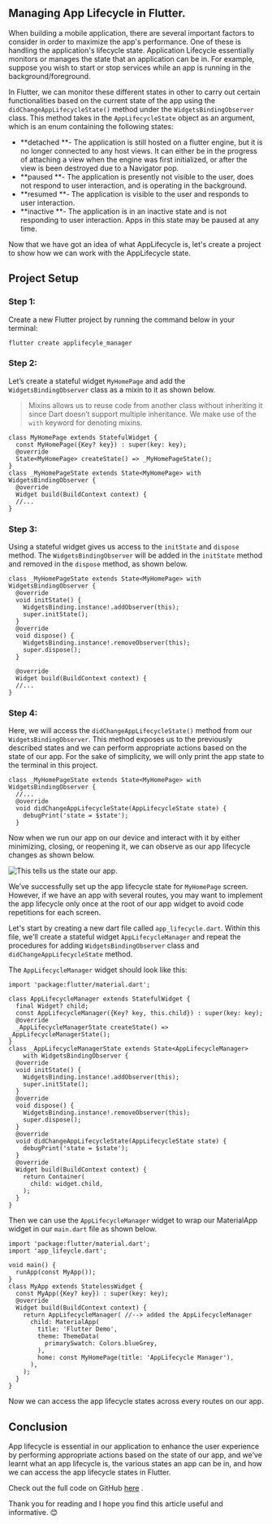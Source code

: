 ## Managing App Lifecycle in Flutter.


When building a mobile application, there are several important factors to consider in order to maximize the app's performance. One of these is handling the application's lifecycle state. Application Lifecycle essentially monitors or manages the state that an application can be in. For example, suppose you wish to start or stop services while an app is running in the background/foreground.

In Flutter, we can monitor these different states in other to carry out certain functionalities based on the current state of the app using the `didChangeAppLifecycleState()` method under the `WidgetsBindingObserver` class. This method takes in the `AppLifecycleState` object as an argument, which is an enum containing the following states:


- **detached **- The application is still hosted on a flutter engine, but it is no longer connected to any host views. It can either be in the progress of attaching a view when the engine was first initialized, or after the view is been destroyed due to a Navigator pop.
- **paused **- The application is presently not visible to the user, does not respond to user interaction, and is operating in the background.
- **resumed **- The application is visible to the user and responds to user interaction.
- **inactive **- The application is in an inactive state and is not responding to user interaction. Apps in this state may be paused at any time. 

Now that we have got an idea of what AppLifecycle is, let's create a project to show how we can work with the AppLifecycle state. 

## Project Setup
### Step 1:

Create a new Flutter project by running the command below in your terminal:


    flutter create applifecyle_manager


### Step 2:

Let’s create a  stateful widget `MyHomePage` and add the `WidgetsBindingObserver` class as a mixin to it as shown below. 


>  Mixins allows us to reuse code from another class without inheriting it since Dart doesn’t support multiple inheritance. We make use of the `with` keyword for denoting mixins.


    class MyHomePage extends StatefulWidget {
      const MyHomePage({Key? key}) : super(key: key);
      @override
      State<MyHomePage> createState() => _MyHomePageState();
    }
    class _MyHomePageState extends State<MyHomePage> with WidgetsBindingObserver {
      @override
      Widget build(BuildContext context) {
      //...
    }


### Step 3:

Using a stateful widget gives us access to the `initState` and `dispose` method. The `WidgetsBindingObserver` will be added in the `initState` method and removed in the `dispose` method, as shown below.


    class _MyHomePageState extends State<MyHomePage> with WidgetsBindingObserver {
      @override
      void initState() {
        WidgetsBinding.instance!.addObserver(this);
        super.initState();
      }
      @override
      void dispose() {
        WidgetsBinding.instance!.removeObserver(this);
        super.dispose();
      }
    
      @override
      Widget build(BuildContext context) {
      //...
    }


### Step 4:

Here, we will access the `didChangeAppLifecycleState()` method from our `WidgetsBindingObserver`. This method exposes us to the previously described states and we can perform appropriate actions based on the state of our app. For the sake of simplicity, we will only print the app state to the terminal in this project.


    class _MyHomePageState extends State<MyHomePage> with WidgetsBindingObserver {
      //...
      @override
      void didChangeAppLifecycleState(AppLifecycleState state) {
        debugPrint('state = $state');
      }

Now when we run our app on our device and interact with it by either minimizing, closing, or reopening it, we can observe as our app lifecycle changes as shown below.


![This tells us the state our app.](https://paper-attachments.dropbox.com/s_A883BECE0E155A497CD307699B2739C7B5C225F9A3E2D41628464C87D4964DE2_1639362494257_Screenshot+2021-12-13+032742.png)


We’ve successfully set up the app lifecycle state for `MyHomePage` screen. However, if we have an app with several routes, you may want to implement the app lifecycle only once at the root of our app widget to avoid code repetitions for each screen. 

Let's start by creating a new dart file called `app_lifecycle.dart`. Within this file, we'll create a stateful widget `AppLifecycleManager` and repeat the procedures for adding `WidgetsBindingObserver` class and `didChangeAppLifecycleState` method. 

The `AppLifecycleManager` widget should look like this:


    import 'package:flutter/material.dart';
    
    class AppLifecycleManager extends StatefulWidget {
      final Widget? child;
      const AppLifecycleManager({Key? key, this.child}) : super(key: key);
      @override
      _AppLifecycleManagerState createState() => _AppLifecycleManagerState();
    }
    class _AppLifecycleManagerState extends State<AppLifecycleManager>
        with WidgetsBindingObserver {
      @override
      void initState() {
        WidgetsBinding.instance!.addObserver(this);
        super.initState();
      }
      @override
      void dispose() {
        WidgetsBinding.instance!.removeObserver(this);
        super.dispose();
      }
      @override
      void didChangeAppLifecycleState(AppLifecycleState state) {
        debugPrint('state = $state');
      }
      @override
      Widget build(BuildContext context) {
        return Container(
          child: widget.child,
        );
      }
    }

Then we can use the `AppLifecycleManager` widget to wrap our MaterialApp widget in our `main.dart` file as shown below. 


    import 'package:flutter/material.dart';
    import 'app_lifeycle.dart';
    
    void main() {
      runApp(const MyApp());
    }
    class MyApp extends StatelessWidget {
      const MyApp({Key? key}) : super(key: key);
      @override
      Widget build(BuildContext context) {
        return AppLifecycleManager( //--> added the AppLifecycleManager
          child: MaterialApp(
            title: 'Flutter Demo',
            theme: ThemeData(
              primarySwatch: Colors.blueGrey,
            ),
            home: const MyHomePage(title: 'AppLifecycle Manager'),
          ),
        );
      }
    }

Now we can access the app lifecycle states across every routes on our app.


## Conclusion

App lifecycle is essential in our application to enhance the user experience by performing appropriate actions based on the state of our app, and we’ve learnt what an app lifecycle is, the various states an app can be in, and how we can access the app lifecycle states in Flutter.

Check out the full code on GitHub  [here](https://github.com/iloveteajay/applifecycle_manager) .

Thank you for reading and I hope you find this article useful and informative. 😊 
